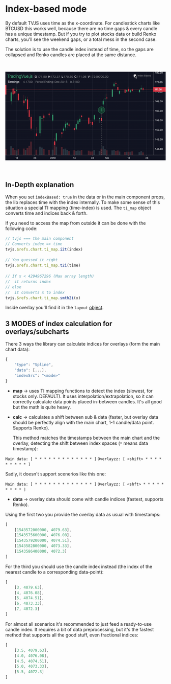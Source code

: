 
# Index-based mode

By default TVJS uses time as the x-coordinate. For candlestick charts like BTCUSD this works well, because there are no time gaps & every candle has a unique timestamp. But if you try to plot stocks data or build Renko charts, you'll see the weekend gaps, or a total mess in the second case.

The solution is to use the candle index instead of time, so the gaps are collapsed and Renko candles are placed at the same distance.

<br>
<center>

![](assets/IB.gif)

</center>
<br>


## In-Depth explanation

When you set `indexBased: true` in the data or in the main component props, the lib replaces time with the index internally. To make some sense of this situation a special TI mapping (time-index) is used. The `ti_map` object converts time and indices back & forth.

If you need to access the map from outside it can be done with the following code:

```js
// tvjs === the main component
// Converts index => time
tvjs.$refs.chart.ti_map.i2t(index)

// You guessed it right
tvjs.$refs.chart.ti_map.t2i(time)

// If x < 4294967296 (Max array length)
//  it returns index
// else
//  it converts x to index
tvjs.$refs.chart.ti_map.smth2i(x)
```

Inside overlay you'll find it in the `layout` [object](https://github.com/tvjsx/trading-vue-js/tree/master/docs/api#layout-object).

## 3 MODES of index calculation for overlays/subcharts

There 3 ways the library can calculate indices for overlays (form the main chart data):

```js
{
    "type": "Spline",
    "data": [...],
    "indexSrc": "<mode>"
}
```

* **map** -> uses TI mapping functions to detect the index (slowest, for stocks only. DEFAULT). It uses  interpolation/extrapolation, so it can correctly calculate data points placed in-between candles. It's all good but the math is quite heavy.

* **calc** -> calculates a shift between sub & data (faster, but overlay data should be perfectly align with the main chart, 1-1 candle/data point. Supports Renko).

  This method matches the timestamps between the main chart and the overlay, detecting the shift between index spaces (`*` means data timestamp):

`Main data: [ * * * * * * * * * * * * * ]`
`Overlayzz: [ <shift> * * * * * * * * * ]`

Sadly, it doesn't support scenerios like this one:

`Main data: [ * * * * * * * * * * * * * ]`
`Overlayzz: [ <shft> * * * * * * * * * ]`

* **data** -> overlay data should come with candle indices (fastest, supports Renko).


Using the first two you provide the overlay data as usual with timestamps:

```js
[
    [1543572000000, 4079.63],
    [1543575600000, 4076.08],
    [1543579200000, 4074.51],
    [1543582800000, 4073.33],
    [1543586400000, 4072.3]
]
```

For the third you should use the candle index instead (the index of the nearest candle to a corresponding data-point):

```js
[
    [3, 4079.63],
    [4, 4076.08],
    [5, 4074.51],
    [6, 4073.33],
    [7, 4072.3]
]
```

For almost all scenarios it's recommended to just feed a ready-to-use candle index. It requires a bit of data preprocessing, but it's the fastest method that supports all the good stuff, even fractional indices:

```js
[
    [3.5, 4079.63],
    [4.0, 4076.08],
    [4.5, 4074.51],
    [5.0, 4073.33],
    [5.5, 4072.3]
]
```
